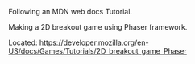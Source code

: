 Following an MDN web docs Tutorial.

Making a 2D breakout game using Phaser framework.

Located:
https://developer.mozilla.org/en-US/docs/Games/Tutorials/2D_breakout_game_Phaser
